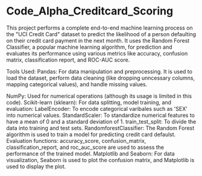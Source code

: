 # Code_Alpha_Creditcard_Scoring
This project performs a complete end-to-end machine learning process on the "UCI Credit Card" dataset to predict the likelihood of a person defaulting on their credit card payment in the next month.
It uses the Random Forest Classifier, a popular machine learning algorithm, for prediction and evaluates its performance using various metrics like accuracy, confusion matrix, classification report, and ROC-AUC score.

Tools Used:
Pandas: For data manipulation and preprocessing. It is used to load the dataset, perform data cleaning (like dropping unncessary columns, mapping categorical values), and handle missing values.

NumPy: Used for numerical operations (although its usage is limited in this code).
Scikit-learn (sklearn): For data splitting, model training, and evaluation:
LabelEncoder: To encode categorical varibales such as 'SEX' into numerical values.
StandardScaler: To standardize numerical features to have a mean of 0 and a standard deviation of 1.
train_test_split: To divide the data into training and test sets.
RandomforestClassifier: The Random Forest algorithm is used to train a model for predicting credit card defaulst.
Evaluation functions: accuracy_score, confusion_matrix, classification_report, and roc_auc_score are used to assess the performance of the trained model. 
Matplotlib and Seaborn: For data visualization, Seaborn is used to plot the confusion matrix, and Matplotlib is used to display the plot.
